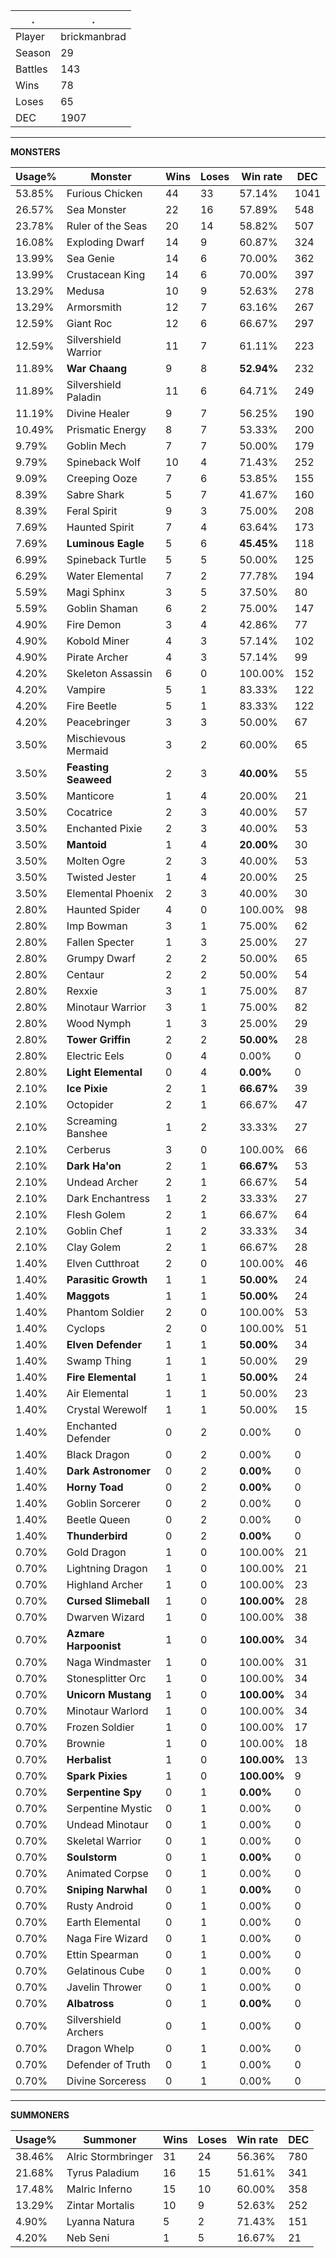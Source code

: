 .|.
|-|-
Player|brickmanbrad
Season|29
Battles|143
Wins|78
Loses|65
DEC|1907

---
**MONSTERS**

Usage%|Monster|Wins|Loses|Win rate|DEC|
-|-|-|-|-|-|
53.85%|Furious Chicken|44|33|57.14%|1041|
26.57%|Sea Monster|22|16|57.89%|548|
23.78%|Ruler of the Seas|20|14|58.82%|507|
16.08%|Exploding Dwarf|14|9|60.87%|324|
13.99%|Sea Genie|14|6|70.00%|362|
13.99%|Crustacean King|14|6|70.00%|397|
13.29%|Medusa|10|9|52.63%|278|
13.29%|Armorsmith|12|7|63.16%|267|
12.59%|Giant Roc|12|6|66.67%|297|
12.59%|Silvershield Warrior|11|7|61.11%|223|
11.89%|**War Chaang**|9|8|**52.94%**|232|
11.89%|Silvershield Paladin|11|6|64.71%|249|
11.19%|Divine Healer|9|7|56.25%|190|
10.49%|Prismatic Energy|8|7|53.33%|200|
9.79%|Goblin Mech|7|7|50.00%|179|
9.79%|Spineback Wolf|10|4|71.43%|252|
9.09%|Creeping Ooze|7|6|53.85%|155|
8.39%|Sabre Shark|5|7|41.67%|160|
8.39%|Feral Spirit|9|3|75.00%|208|
7.69%|Haunted Spirit|7|4|63.64%|173|
7.69%|**Luminous Eagle**|5|6|**45.45%**|118|
6.99%|Spineback Turtle|5|5|50.00%|125|
6.29%|Water Elemental|7|2|77.78%|194|
5.59%|Magi Sphinx|3|5|37.50%|80|
5.59%|Goblin Shaman|6|2|75.00%|147|
4.90%|Fire Demon|3|4|42.86%|77|
4.90%|Kobold Miner|4|3|57.14%|102|
4.90%|Pirate Archer|4|3|57.14%|99|
4.20%|Skeleton Assassin|6|0|100.00%|152|
4.20%|Vampire|5|1|83.33%|122|
4.20%|Fire Beetle|5|1|83.33%|122|
4.20%|Peacebringer|3|3|50.00%|67|
3.50%|Mischievous Mermaid|3|2|60.00%|65|
3.50%|**Feasting Seaweed**|2|3|**40.00%**|55|
3.50%|Manticore|1|4|20.00%|21|
3.50%|Cocatrice|2|3|40.00%|57|
3.50%|Enchanted Pixie|2|3|40.00%|53|
3.50%|**Mantoid**|1|4|**20.00%**|30|
3.50%|Molten Ogre|2|3|40.00%|53|
3.50%|Twisted Jester|1|4|20.00%|25|
3.50%|Elemental Phoenix|2|3|40.00%|30|
2.80%|Haunted Spider|4|0|100.00%|98|
2.80%|Imp Bowman|3|1|75.00%|62|
2.80%|Fallen Specter|1|3|25.00%|27|
2.80%|Grumpy Dwarf|2|2|50.00%|65|
2.80%|Centaur|2|2|50.00%|54|
2.80%|Rexxie|3|1|75.00%|87|
2.80%|Minotaur Warrior|3|1|75.00%|82|
2.80%|Wood Nymph|1|3|25.00%|29|
2.80%|**Tower Griffin**|2|2|**50.00%**|28|
2.80%|Electric Eels|0|4|0.00%|0|
2.80%|**Light Elemental**|0|4|**0.00%**|0|
2.10%|**Ice Pixie**|2|1|**66.67%**|39|
2.10%|Octopider|2|1|66.67%|47|
2.10%|Screaming Banshee|1|2|33.33%|27|
2.10%|Cerberus|3|0|100.00%|66|
2.10%|**Dark Ha'on**|2|1|**66.67%**|53|
2.10%|Undead Archer|2|1|66.67%|54|
2.10%|Dark Enchantress|1|2|33.33%|27|
2.10%|Flesh Golem|2|1|66.67%|64|
2.10%|Goblin Chef|1|2|33.33%|34|
2.10%|Clay Golem|2|1|66.67%|28|
1.40%|Elven Cutthroat|2|0|100.00%|46|
1.40%|**Parasitic Growth**|1|1|**50.00%**|24|
1.40%|**Maggots**|1|1|**50.00%**|24|
1.40%|Phantom Soldier|2|0|100.00%|53|
1.40%|Cyclops|2|0|100.00%|51|
1.40%|**Elven Defender**|1|1|**50.00%**|34|
1.40%|Swamp Thing|1|1|50.00%|29|
1.40%|**Fire Elemental**|1|1|**50.00%**|24|
1.40%|Air Elemental|1|1|50.00%|23|
1.40%|Crystal Werewolf|1|1|50.00%|15|
1.40%|Enchanted Defender|0|2|0.00%|0|
1.40%|Black Dragon|0|2|0.00%|0|
1.40%|**Dark Astronomer**|0|2|**0.00%**|0|
1.40%|**Horny Toad**|0|2|**0.00%**|0|
1.40%|Goblin Sorcerer|0|2|0.00%|0|
1.40%|Beetle Queen|0|2|0.00%|0|
1.40%|**Thunderbird**|0|2|**0.00%**|0|
0.70%|Gold Dragon|1|0|100.00%|21|
0.70%|Lightning Dragon|1|0|100.00%|21|
0.70%|Highland Archer|1|0|100.00%|23|
0.70%|**Cursed Slimeball**|1|0|**100.00%**|28|
0.70%|Dwarven Wizard|1|0|100.00%|38|
0.70%|**Azmare Harpoonist**|1|0|**100.00%**|34|
0.70%|Naga Windmaster|1|0|100.00%|31|
0.70%|Stonesplitter Orc|1|0|100.00%|34|
0.70%|**Unicorn Mustang**|1|0|**100.00%**|34|
0.70%|Minotaur Warlord|1|0|100.00%|34|
0.70%|Frozen Soldier|1|0|100.00%|17|
0.70%|Brownie|1|0|100.00%|18|
0.70%|**Herbalist**|1|0|**100.00%**|13|
0.70%|**Spark Pixies**|1|0|**100.00%**|9|
0.70%|**Serpentine Spy**|0|1|**0.00%**|0|
0.70%|Serpentine Mystic|0|1|0.00%|0|
0.70%|Undead Minotaur|0|1|0.00%|0|
0.70%|Skeletal Warrior|0|1|0.00%|0|
0.70%|**Soulstorm**|0|1|**0.00%**|0|
0.70%|Animated Corpse|0|1|0.00%|0|
0.70%|**Sniping Narwhal**|0|1|**0.00%**|0|
0.70%|Rusty Android|0|1|0.00%|0|
0.70%|Earth Elemental|0|1|0.00%|0|
0.70%|Naga Fire Wizard|0|1|0.00%|0|
0.70%|Ettin Spearman|0|1|0.00%|0|
0.70%|Gelatinous Cube|0|1|0.00%|0|
0.70%|Javelin Thrower|0|1|0.00%|0|
0.70%|**Albatross**|0|1|**0.00%**|0|
0.70%|Silvershield Archers|0|1|0.00%|0|
0.70%|Dragon Whelp|0|1|0.00%|0|
0.70%|Defender of Truth|0|1|0.00%|0|
0.70%|Divine Sorceress|0|1|0.00%|0|

---
**SUMMONERS**

Usage%|Summoner|Wins|Loses|Win rate|DEC|
-|-|-|-|-|-|
38.46%|Alric Stormbringer|31|24|56.36%|780|
21.68%|Tyrus Paladium|16|15|51.61%|341|
17.48%|Malric Inferno|15|10|60.00%|358|
13.29%|Zintar Mortalis|10|9|52.63%|252|
4.90%|Lyanna Natura|5|2|71.43%|151|
4.20%|Neb Seni|1|5|16.67%|21|
